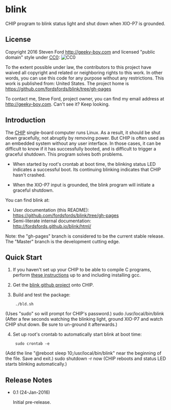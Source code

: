 # blink
CHIP program to blink status light and shut down when XIO-P7 is grounded.

## License

Copyright 2016 Steven Ford http://geeky-boy.com and licensed
"public domain" style under
[CC0](http://creativecommons.org/publicdomain/zero/1.0/): 
![CC0](https://licensebuttons.net/p/zero/1.0/88x31.png "CC0")

To the extent possible under law, the contributors to this project have
waived all copyright and related or neighboring rights to this work.
In other words, you can use this code for any purpose without any
restrictions.  This work is published from: United States.  The project home
is https://github.com/fordsfords/blink/tree/gh-pages

To contact me, Steve Ford, project owner, you can find my email address
at http://geeky-boy.com.  Can't see it?  Keep looking.

## Introduction

The [CHIP](http://getchip.com/) single-board computer runs Linux.  As a result, it should be shut down gracefully, not abruptly by removing power.  But CHIP is often used as an embedded system without any user interface.  In those cases, it can be difficult to know if it has successfully booted, and is difficult to trigger a graceful shutdown.  This program solves both problems.

* When started by root's crontab at boot time, the blinking status LED indicates a successful boot.  Its continuing blinking indicates that CHIP hasn't crashed.

* When the XIO-P7 input is grounded, the blink program will initiate a graceful shutdown.

You can find blink at:

* User documentation (this README): https://github.com/fordsfords/blink/tree/gh-pages
* Semi-literate internal documentation: http://fordsfords.github.io/blink/html/

Note: the "gh-pages" branch is considered to be the current stable release.  The "Master" branch is the development cutting edge.

## Quick Start

1. If you haven't set up your CHIP to be able to compile C programs, perform [these instructions](http://wiki.geeky-boy.com/w/index.php?title=CHIP_do_once) up to and including installing gcc.

2. Get the [blink github project](https://github.com/fordsfords/blink/tree/gh-pages) onto CHIP.

3. Build and test the package:

        ./bld.sh
(Uses "sudo" so will prompt for CHIP's password.)
        sudo /usr/local/bin/blink
(After a few seconds watching the blinking light, ground XIO-P7 and watch CHIP shut down.  Be sure to un-ground it afterwards.)

4. Set up root's crontab to automatically start blink at boot time:

        sudo crontab -e
(Add the line "@reboot sleep 10;/usr/local/bin/blink" near the beginning of the file.  Save and exit.)
        sudo shutdown -r now
(CHIP reboots and status LED starts blinking automatically.)


## Release Notes

* 0.1 (24-Jan-2016)

    Initial pre-release.
